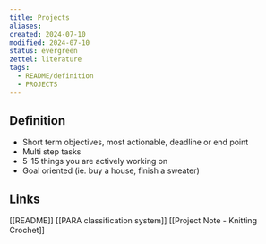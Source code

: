 ```yaml
---
title: Projects
aliases: 
created: 2024-07-10
modified: 2024-07-10
status: evergreen
zettel: literature
tags:
  - README/definition
  - PROJECTS
---
```

## Definition
- Short term objectives, most actionable, deadline or end point
- Multi step tasks
- 5-15 things you are actively working on
- Goal oriented (ie. buy a house, finish a sweater)

## Links
[[README]]
[[PARA classification system]]
[[Project Note - Knitting Crochet]] 